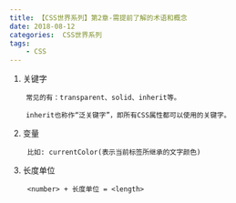 ```yaml
---
title: 【CSS世界系列】第2章-需提前了解的术语和概念
date: 2018-08-12
categories:  CSS世界系列
tags:
    - CSS
---
```

1. 关键字
<!--more-->

        常见的有：transparent、solid、inherit等。

        inherit也称作“泛关键字”，即所有CSS属性都可以使用的关键字。
        
2. 变量

        比如: currentColor(表示当前标签所继承的文字颜色)

3. 长度单位

        <number> + 长度单位 = <length>


